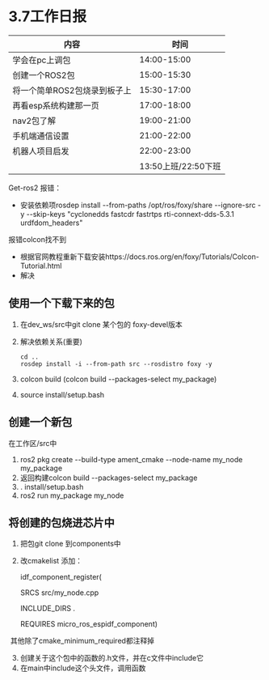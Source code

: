 # 3.7工作日报

| 内容                         | 时间                |
| ---------------------------- | ------------------- |
| 学会在pc上调包               | 14:00-15:00         |
| 创建一个ROS2包               | 15:00-15:30         |
| 将一个简单ROS2包烧录到板子上 | 15:30-17:00         |
| 再看esp系统构建那一页        | 17:00-18:00         |
| nav2包了解                   | 19:00-21:00         |
| 手机端通信设置               | 21:00-22:00         |
| 机器人项目启发               | 22:00-23:00         |
|                              | 13:50上班/22:50下班 |

Get-ros2 报错：

* 安装依赖项rosdep install --from-paths /opt/ros/foxy/share --ignore-src -y --skip-keys "cyclonedds fastcdr fastrtps rti-connext-dds-5.3.1 urdfdom_headers"

报错colcon找不到

* 根据官网教程重新下载安装https://docs.ros.org/en/foxy/Tutorials/Colcon-Tutorial.html
* 解决

## 使用一个下载下来的包

1. 在dev_ws/src中git clone 某个包的 foxy-devel版本

2. 解决依赖关系(重要)

   ```
   cd ..
   rosdep install -i --from-path src --rosdistro foxy -y
   ```

3. colcon build   (colcon build --packages-select my_package)
4. source install/setup.bash

## 创建一个新包

在工作区/src中

1. ros2 pkg create --build-type ament_cmake --node-name my_node my_package
2. 返回构建colcon build --packages-select my_package
3. . install/setup.bash
4. ros2 run my_package my_node

## 将创建的包烧进芯片中

1. 把包git clone 到components中

2. 改cmakelist 添加：

   idf_component_register(

     SRCS src/my_node.cpp

   INCLUDE_DIRS .

   REQUIRES micro_ros_espidf_component)

​	其他除了cmake_minimum_required都注释掉

3. 创建关于这个包中的函数的.h文件，并在c文件中include它
4. 在main中include这个头文件，调用函数
